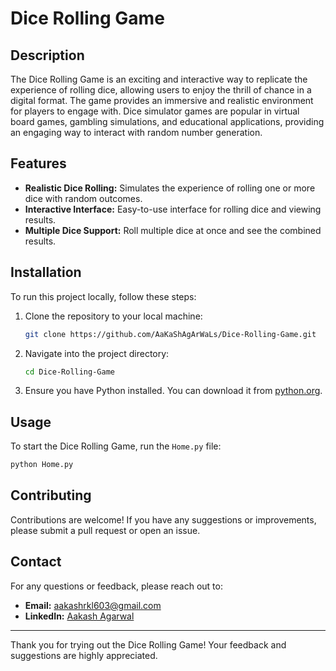 
# Dice Rolling Game

## Description
The Dice Rolling Game is an exciting and interactive way to replicate the experience of rolling dice, allowing users to enjoy the thrill of chance in a digital format. The game provides an immersive and realistic environment for players to engage with. Dice simulator games are popular in virtual board games, gambling simulations, and educational applications, providing an engaging way to interact with random number generation.

## Features
- **Realistic Dice Rolling:** Simulates the experience of rolling one or more dice with random outcomes.
- **Interactive Interface:** Easy-to-use interface for rolling dice and viewing results.
- **Multiple Dice Support:** Roll multiple dice at once and see the combined results.

## Installation
To run this project locally, follow these steps:

1. Clone the repository to your local machine:
    ```bash
    git clone https://github.com/AaKaShAgArWaLs/Dice-Rolling-Game.git
    ```
2. Navigate into the project directory:
    ```bash
    cd Dice-Rolling-Game
    ```
3. Ensure you have Python installed. You can download it from [python.org](https://www.python.org/).

## Usage
To start the Dice Rolling Game, run the `Home.py` file:

```bash
python Home.py
```


## Contributing
Contributions are welcome! If you have any suggestions or improvements, please submit a pull request or open an issue.


## Contact
For any questions or feedback, please reach out to:
- **Email:** aakashrkl603@gmail.com
- **LinkedIn:** [Aakash Agarwal](https://www.linkedin.com/in/aakashagarwal1609/)

---

Thank you for trying out the Dice Rolling Game! Your feedback and suggestions are highly appreciated.
```
